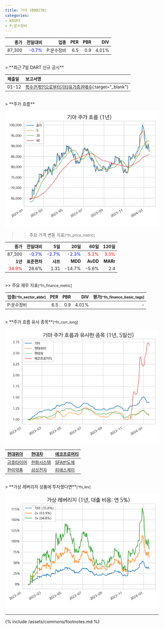 ```yaml
---
title: 기아 (000270)
categories:
- KOSPI
- P:운수장비
---
```


| **종가** | **전일대비** | **업종** | **PER** | **PBR** | **DIV** |
| -------: | -----------: | -------: | ------: | ------: | ------: |
|87,300|<span style="color: blue">-0.7%</span>|P:운수장비|6.5|0.9|4.01%|

<!-- more -->

<br>
> **최근 7일 DART 신규 공시<a id="dart"></a>**



|**제출일**|**보고서명**|
|:-----|:-------|
|01-12|[특수관계인으로부터기타유가증권매수](https://dart.fss.or.kr/dsaf001/main.do?rcpNo=20240112000430){:target="_blank"}|

<br>
> **주가 흐름<a id="price"></a>**

![000270](/assets/images/stock/000270.png)

>> 주요 가격 변동 지표<small>[^fn_price_metric]</small>

|**종가**|**전일대비**|**5일**|**20일**|**60일**|**120일**|
|-------:|-----------:|------:|-------:|-------:|--------:|
| 87,300 | <span style="color: blue">-0.7%</span> | <span style="color: blue">-2.7%</span> | <span style="color: blue">-2.3%</span> | <span style="color: red">5.2%</span> | <span style="color: red">3.3%</span> |
|**1년**|**표준편차**|**샤프**|**MDD**|**AvDD**|**MARr**|
| <span style="color: red">34.9%</span> | 26.6% | 1.31 | -14.7% | -5.6% | 2.4 |


<br>
>> 주요 재무 지표<small>[^fn_finance_metric]</small>

| **업종**<small>[^fn_sector_abbr]</small> | **PER** | **PBR** | **DIV** | **평가**<small>[^fn_finance_basic_tags]</small> |
| :--------------------------------------- | ------: | ------: | ------: | ----------------------------------------: |
| P:운수장비 | 6.5 | 0.9 | 4.01% | - |


<br>
> **주가 흐름 유사 종목<a id="corr"></a>**<small>[^fn_corr_long]</small>

![000270](/assets/images/stock/000270_corr.png)

| [현대위아](/011210/) | [현대차](/005380/) | [에코프로머티](/450080/) |
|:---------------------------------------|:---------------------------------------|:---------------------------------------|
| [금호타이어](/073240/) | [한화시스템](/272210/) | [SFA반도체](/036540/) |
| [한미약품](/128940/) | [삼성전자](/005930/) | [피에스케이](/319660/) |

<br>
> **가상 레버리지 상품에 투자했다면<a id="2x"></a>**<small>[^fn_lev]</small>

![000270](/assets/images/stock/000270_2x.png)

---
{% include /assets/commons/footnotes.md %}
